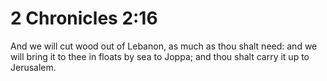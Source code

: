 # 2 Chronicles 2:16

And we will cut wood out of Lebanon, as much as thou shalt need: and we will bring it to thee in floats by sea to Joppa; and thou shalt carry it up to Jerusalem.